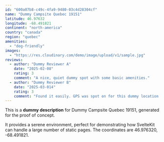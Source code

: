 ```yaml
---
id: "600a07b8-c49c-4fa9-9480-03c4d28304cf"
name: "Dummy Campsite Quebec 19151"
latitude: 46.97632
longitude: -68.491821
continent: "north-america"
country: "canada"
region: "quebec"
amenities:
  - "dog-friendly"
images:
  - "https://res.cloudinary.com/demo/image/upload/v1/sample.jpg"
reviews:
  - author: "Dummy Reviewer A"
    date: "2025-02-08"
    rating: 3
    comment: "A nice, quiet dummy spot with some basic amenities."
  - author: "Dummy Reviewer B"
    date: "2025-03-014"
    rating: 3
    comment: "Found it easily. GPS was spot on for this dummy location."
---
```


This is a **dummy description** for Dummy Campsite Quebec 19151, generated for the proof of concept.

It provides a serene environment, perfect for demonstrating how SvelteKit can handle a large number of static pages. The coordinates are 46.976320, -68.491821.
